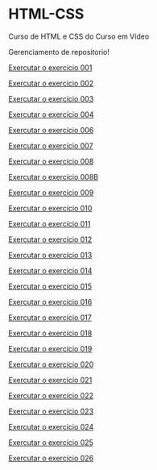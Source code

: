 # HTML-CSS
 Curso de HTML e CSS do Curso em Vídeo

Gerenciamento de repositorio!

<a href= "https://josiassilveira.github.io/HTML-CSS/exercicios/ex001/index.html">Exercutar o exercício 001</a>

<a href= "https://josiassilveira.github.io/HTML-CSS/exercicios/ex002/index.html">Exercutar o exercício 002</a>

<a href= "https://josiassilveira.github.io/HTML-CSS/exercicios/ex003/index.html">Exercutar o exercício 003</a>

<a href= "https://josiassilveira.github.io/HTML-CSS/exercicios/ex004/index.html">Exercutar o exercício 004</a>

<a href= "https://josiassilveira.github.io/HTML-CSS/exercicios/ex006/index.html">Exercutar o exercício 006</a>

<a href= "https://josiassilveira.github.io/HTML-CSS/exercicios/ex007/index.html">Exercutar o exercício 007</a>

<a href= "https://josiassilveira.github.io/HTML-CSS/exercicios/ex008/index.html">Exercutar o exercício 008</a>

<a href= "https://josiassilveira.github.io/HTML-CSS/exercicios/ex008B/index.html">Exercutar o exercício 008B</a>

<a href= "https://josiassilveira.github.io/HTML-CSS/exercicios/ex009/index.html">Exercutar o exercício 009</a>

<a href= "https://josiassilveira.github.io/HTML-CSS/exercicios/ex010/index.html">Exercutar o exercício 010</a>

<a href= "https://josiassilveira.github.io/HTML-CSS/exercicios/ex011/index.html">Exercutar o exercício 011</a>

<a href= "https://josiassilveira.github.io/HTML-CSS/exercicios/ex012/index.html">Exercutar o exercício 012</a>

<a href= "https://josiassilveira.github.io/HTML-CSS/exercicios/ex013/index.html">Exercutar o exercício 013</a>

<a href= "https://josiassilveira.github.io/HTML-CSS/exercicios/ex014/index.html">Exercutar o exercício 014</a>

<a href= "https://josiassilveira.github.io/HTML-CSS/exercicios/ex015/index.html">Exercutar o exercício 015</a>

<a href= "https://josiassilveira.github.io/HTML-CSS/exercicios2/exer16/index.html">Exercutar o exercício 016</a>

<a href= "https://josiassilveira.github.io/HTML-CSS/exercicios2/exer17/index.html">Exercutar o exercício 017</a>

<a href= "https://josiassilveira.github.io/HTML-CSS/exercicios2/exer18/index.html">Exercutar o exercício 018</a>

<a href= "https://josiassilveira.github.io/HTML-CSS/exercicios2/exer19/index.html">Exercutar o exercício 019</a>

<a href= "https://josiassilveira.github.io/HTML-CSS/exercicios2/exer20/index.html">Exercutar o exercício 020</a>

<a href= "https://josiassilveira.github.io/HTML-CSS/exercicios2/exer21/index.html">Exercutar o exercício 021</a>

<a href= "https://josiassilveira.github.io/HTML-CSS/exercicios2/exer22/index.html">Exercutar o exercício 022</a>

<a href= "https://josiassilveira.github.io/HTML-CSS/exercicios2/exer23/index.html">Exercutar o exercício 023</a>

<a href= "https://josiassilveira.github.io/HTML-CSS/exercicios2/exer24/index.html">Exercutar o exercício 024</a>

<a href= "https://josiassilveira.github.io/HTML-CSS/exercicios2/exer25/index.html">Exercutar o exercício 025</a>

<a href= "https://josiassilveira.github.io/HTML-CSS/exercicios2/exer26/index.html">Exercutar o exercício 026</a>